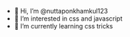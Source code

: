 - 👋 Hi, I’m @nuttaponkhamkul123
- 👀 I’m interested in css and javascript
- 🌱 I’m currently learning css tricks


<!---
nuttaponkhamkul123/nuttaponkhamkul123 is a ✨ special ✨ repository because its `README.md` (this file) appears on your GitHub profile.
You can click the Preview link to take a look at your changes.
--->
